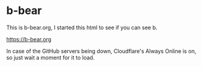 # b-bear
This is b-bear.org, I started this html to see if you can see b.

https://b-bear.org

In case of the GitHub servers being down, Cloudflare's Always Online is on, so just wait a moment for it to load.
